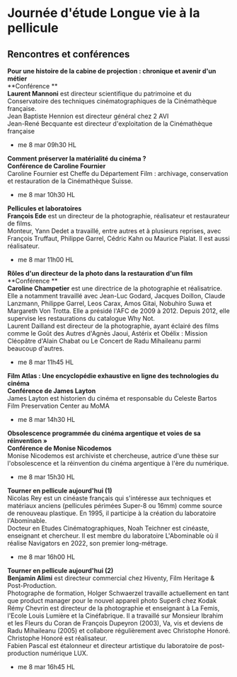 # Journée d'étude Longue vie à la pellicule

## Rencontres et conférences

**Pour une histoire de la cabine de projection : chronique et avenir d'un métier**  
**Conférence **  
**Laurent Mannoni** est directeur scientifique du patrimoine et du Conservatoire des techniques cinématographiques de la Cinémathèque française.  
Jean Baptiste Hennion est directeur général chez 2 AVI  
Jean-René Becquante est directeur d'exploitation de la Cinémathèque française

- me 8 mar 09h30 HL

**Comment préserver la matérialité du cinéma ?**  
**Conférence de Caroline Fournier**  
Caroline Fournier est Cheffe du Département Film : archivage, conservation et restauration de la Cinémathèque Suisse.

- me 8 mar 10h30 HL

**Pellicules et laboratoires**  
**François Ede** est un directeur de la photographie, réalisateur et restaurateur de films.  
Monteur, Yann Dedet a travaillé, entre autres et à plusieurs reprises, avec François Truffaut, Philippe Garrel, Cédric Kahn ou Maurice Pialat. Il est aussi réalisateur.

- me 8 mar 11h00 HL

**Rôles d'un directeur de la photo dans la restauration d'un film**  
**Conférence **  
**Caroline Champetier** est une directrice de la photographie et réalisatrice. Elle a notamment travaillé avec Jean-Luc Godard, Jacques Doillon, Claude Lanzmann, Philippe Garrel, Leos Carax, Amos Gitai, Nobuhiro Suwa et Margareth Von Trotta. Elle a présidé l'AFC de 2009 à 2012. Depuis 2012, elle supervise les restaurations du catalogue Why Not.  
Laurent Dailland est directeur de la photographie, ayant éclairé des films comme le Goût des Autres d'Agnès Jaoui, Astérix et Obélix : Mission Cléopâtre d'Alain Chabat ou Le Concert de Radu Mihaileanu parmi beaucoup d'autres.

- me 8 mar 11h45 HL

**Film Atlas : Une encyclopédie exhaustive en ligne des technologies du cinéma**  
**Conférence de James Layton**  
James Layton est historien du cinéma et responsable du Celeste Bartos Film Preservation Center au MoMA

- me 8 mar 14h30 HL

**Obsolescence programmée du cinéma argentique et voies de sa réinvention »**  
**Conférence de Monise Nicodemos**  
Monise Nicodemos est archiviste et chercheuse, autrice d'une thèse sur l'obsolescence et la réinvention du cinéma argentique à l'ère du numérique.

- me 8 mar 15h30 HL

**Tourner en pellicule aujourd'hui (1)**  
Nicolas Rey est un cinéaste français qui s'intéresse aux techniques et matériaux anciens (pellicules périmées Super-8 ou 16mm) comme source de renouveau plastique. En 1995, il participe à la création du laboratoire l'Abominable.  
Docteur en Etudes Cinématographiques, Noah Teichner est cinéaste, enseignant et chercheur. Il est membre du laboratoire L'Abominable où il réalise Navigators en 2022, son premier long-métrage.

- me 8 mar 16h00 HL

**Tourner en pellicule aujourd'hui (2)**  
**Benjamin Alimi** est directeur commercial chez Hiventy, Film Heritage & Post-Production.  
Photographe de formation, Holger Schwaerzel travaille actuellement en tant que product manager pour le nouvel appareil photo Super8 chez Kodak  
Rémy Chevrin est directeur de la photographie et enseignant à La Femis, l'Ecole Louis Lumière et la Cinéfabrique. Il a travaillé sur Monsieur Ibrahim et les Fleurs du Coran de François Dupeyron (2003), Va, vis et deviens de Radu Mihaileanu (2005) et collabore régulièrement avec Christophe Honoré.  
Christophe Honoré est réalisateur.  
Fabien Pascal est étalonneur et directeur artistique du laboratoire de post-production numérique LUX.

- me 8 mar 16h45 HL

